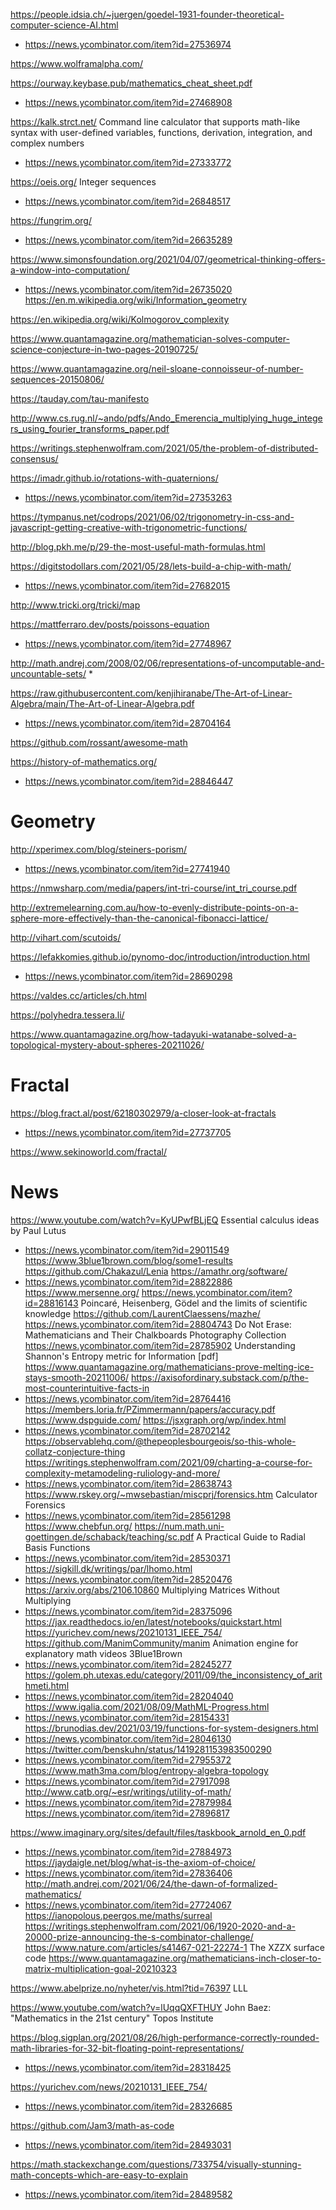 https://people.idsia.ch/~juergen/goedel-1931-founder-theoretical-computer-science-AI.html
* https://news.ycombinator.com/item?id=27536974

https://www.wolframalpha.com/

https://ourway.keybase.pub/mathematics_cheat_sheet.pdf
* https://news.ycombinator.com/item?id=27468908

https://kalk.strct.net/ Command line calculator that supports math-like syntax with user-defined variables, functions, derivation, integration, and complex numbers
* https://news.ycombinator.com/item?id=27333772

https://oeis.org/ Integer sequences
* https://news.ycombinator.com/item?id=26848517

https://fungrim.org/
* https://news.ycombinator.com/item?id=26635289

https://www.simonsfoundation.org/2021/04/07/geometrical-thinking-offers-a-window-into-computation/
* https://news.ycombinator.com/item?id=26735020
https://en.m.wikipedia.org/wiki/Information_geometry

https://en.wikipedia.org/wiki/Kolmogorov_complexity

https://www.quantamagazine.org/mathematician-solves-computer-science-conjecture-in-two-pages-20190725/

https://www.quantamagazine.org/neil-sloane-connoisseur-of-number-sequences-20150806/

https://tauday.com/tau-manifesto

http://www.cs.rug.nl/~ando/pdfs/Ando_Emerencia_multiplying_huge_integers_using_fourier_transforms_paper.pdf

https://writings.stephenwolfram.com/2021/05/the-problem-of-distributed-consensus/

https://imadr.github.io/rotations-with-quaternions/
* https://news.ycombinator.com/item?id=27353263

https://tympanus.net/codrops/2021/06/02/trigonometry-in-css-and-javascript-getting-creative-with-trigonometric-functions/

http://blog.pkh.me/p/29-the-most-useful-math-formulas.html

https://digitstodollars.com/2021/05/28/lets-build-a-chip-with-math/
* https://news.ycombinator.com/item?id=27682015

http://www.tricki.org/tricki/map

https://mattferraro.dev/posts/poissons-equation
* https://news.ycombinator.com/item?id=27748967

http://math.andrej.com/2008/02/06/representations-of-uncomputable-and-uncountable-sets/
*

https://raw.githubusercontent.com/kenjihiranabe/The-Art-of-Linear-Algebra/main/The-Art-of-Linear-Algebra.pdf
* https://news.ycombinator.com/item?id=28704164

https://github.com/rossant/awesome-math

https://history-of-mathematics.org/
* https://news.ycombinator.com/item?id=28846447

# Geometry
http://xperimex.com/blog/steiners-porism/
* https://news.ycombinator.com/item?id=27741940

https://nmwsharp.com/media/papers/int-tri-course/int_tri_course.pdf

http://extremelearning.com.au/how-to-evenly-distribute-points-on-a-sphere-more-effectively-than-the-canonical-fibonacci-lattice/

http://vihart.com/scutoids/

https://lefakkomies.github.io/pynomo-doc/introduction/introduction.html
* https://news.ycombinator.com/item?id=28690298

https://valdes.cc/articles/ch.html

https://polyhedra.tessera.li/

https://www.quantamagazine.org/how-tadayuki-watanabe-solved-a-topological-mystery-about-spheres-20211026/

# Fractal
https://blog.fract.al/post/62180302979/a-closer-look-at-fractals
* https://news.ycombinator.com/item?id=27737705

https://www.sekinoworld.com/fractal/

# News
https://www.youtube.com/watch?v=KyUPwfBLjEQ Essential calculus ideas by Paul Lutus
* https://news.ycombinator.com/item?id=29011549
https://www.3blue1brown.com/blog/some1-results
https://github.com/Chakazul/Lenia
https://amathr.org/software/
* https://news.ycombinator.com/item?id=28822886
https://www.mersenne.org/
https://news.ycombinator.com/item?id=28816143 Poincaré, Heisenberg, Gödel and the limits of scientific knowledge
https://github.com/LaurentClaessens/mazhe/
https://news.ycombinator.com/item?id=28804743 Do Not Erase: Mathematicians and Their Chalkboards Photography Collection
https://news.ycombinator.com/item?id=28785902 Understanding Shannon's Entropy metric for Information [pdf]
https://www.quantamagazine.org/mathematicians-prove-melting-ice-stays-smooth-20211006/
https://axisofordinary.substack.com/p/the-most-counterintuitive-facts-in
* https://news.ycombinator.com/item?id=28764416
https://members.loria.fr/PZimmermann/papers/accuracy.pdf
https://www.dspguide.com/
https://jsxgraph.org/wp/index.html
* https://news.ycombinator.com/item?id=28702142
https://observablehq.com/@thepeoplesbourgeois/so-this-whole-collatz-conjecture-thing
https://writings.stephenwolfram.com/2021/09/charting-a-course-for-complexity-metamodeling-ruliology-and-more/
* https://news.ycombinator.com/item?id=28638743
https://www.rskey.org/~mwsebastian/miscprj/forensics.htm Calculator Forensics
* https://news.ycombinator.com/item?id=28561298
https://www.chebfun.org/
https://num.math.uni-goettingen.de/schaback/teaching/sc.pdf A Practical Guide to Radial Basis Functions
* https://news.ycombinator.com/item?id=28530371
https://sigkill.dk/writings/par/lhomo.html
* https://news.ycombinator.com/item?id=28520476
https://arxiv.org/abs/2106.10860 Multiplying Matrices Without Multiplying
* https://news.ycombinator.com/item?id=28375096
https://jax.readthedocs.io/en/latest/notebooks/quickstart.html
https://yurichev.com/news/20210131_IEEE_754/
https://github.com/ManimCommunity/manim Animation engine for explanatory math videos 3Blue1Brown
* https://news.ycombinator.com/item?id=28245277
https://golem.ph.utexas.edu/category/2011/09/the_inconsistency_of_arithmeti.html
* https://news.ycombinator.com/item?id=28204040
https://www.igalia.com/2021/08/09/MathML-Progress.html
* https://news.ycombinator.com/item?id=28154331
https://brunodias.dev/2021/03/19/functions-for-system-designers.html
* https://news.ycombinator.com/item?id=28046130
https://twitter.com/benskuhn/status/1419281153983500290
* https://news.ycombinator.com/item?id=27955372
https://www.math3ma.com/blog/entropy-algebra-topology
* https://news.ycombinator.com/item?id=27917098
http://www.catb.org/~esr/writings/utility-of-math/
* https://news.ycombinator.com/item?id=27879984
https://news.ycombinator.com/item?id=27896817

https://www.imaginary.org/sites/default/files/taskbook_arnold_en_0.pdf
* https://news.ycombinator.com/item?id=27884973
https://jaydaigle.net/blog/what-is-the-axiom-of-choice/
* https://news.ycombinator.com/item?id=27836406
http://math.andrej.com/2021/06/24/the-dawn-of-formalized-mathematics/
* https://news.ycombinator.com/item?id=27724067
https://ianopolous.peergos.me/maths/surreal
https://writings.stephenwolfram.com/2021/06/1920-2020-and-a-20000-prize-announcing-the-s-combinator-challenge/
https://www.nature.com/articles/s41467-021-22274-1 The XZZX surface code
https://www.quantamagazine.org/mathematicians-inch-closer-to-matrix-multiplication-goal-20210323

https://www.abelprize.no/nyheter/vis.html?tid=76397 LLL

https://www.youtube.com/watch?v=lUqqQXFTHUY John Baez: "Mathematics in the 21st century" Topos Institute

https://blog.sigplan.org/2021/08/26/high-performance-correctly-rounded-math-libraries-for-32-bit-floating-point-representations/
* https://news.ycombinator.com/item?id=28318425

https://yurichev.com/news/20210131_IEEE_754/
* https://news.ycombinator.com/item?id=28326685

https://github.com/Jam3/math-as-code
* https://news.ycombinator.com/item?id=28493031

https://math.stackexchange.com/questions/733754/visually-stunning-math-concepts-which-are-easy-to-explain
* https://news.ycombinator.com/item?id=28489582
